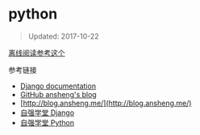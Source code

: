 # python

> Updated: 2017-10-22

[离线阅读参考这个](https://yangjinjie.github.io/notes/)

参考链接

- [Django documentation](https://docs.djangoproject.com/en/1.11/)
- [GitHub ansheng's blog](https://github.com/anshengme/blog)
- [http://blog.ansheng.me/](http://blog.ansheng.me/)
- [自强学堂 Django](http://code.ziqiangxuetang.com/django/django-tutorial.html)
- [自强学堂 Python](http://code.ziqiangxuetang.com/python/python-tutorial.html)
